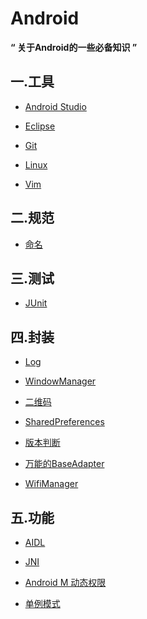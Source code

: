 # Android

**“ 关于Android的一些必备知识 ”**

## 一.工具

- [Android Studio](https://github.com/LiuGuiLinAndroid/Android/blob/master/%E5%B7%A5%E5%85%B7/Android%20Studio/AndroidStudio.md)

- [Eclipse](https://github.com/LiuGuiLinAndroid/Android/blob/master/%E5%B7%A5%E5%85%B7/Eclipse/Eclipse.md)

- [Git](https://github.com/LiuGuiLinAndroid/Android/blob/master/%E5%B7%A5%E5%85%B7/Git/Git.md)

- [Linux]()

- [Vim]()




## 二.规范

- [命名](https://github.com/LiuGuiLinAndroid/Android/blob/master/%E8%A7%84%E8%8C%83/%E5%91%BD%E5%90%8D/%E5%91%BD%E5%90%8D%E8%A7%84%E8%8C%83.md)

## 三.测试

- [JUnit](https://github.com/LiuGuiLinAndroid/Android/blob/master/%E6%B5%8B%E8%AF%95/JUnit/JUnit.md)

## 四.封装

- [Log](https://github.com/LiuGuiLinAndroid/Android/blob/master/%E5%B0%81%E8%A3%85/Log/L.java)

- [WindowManager](https://github.com/LiuGuiLinAndroid/Android/blob/master/%E5%B0%81%E8%A3%85/WindowManager/WindowManager.md)

- [二维码](https://github.com/LiuGuiLinAndroid/Android/blob/master/%E5%B0%81%E8%A3%85/%E4%BA%8C%E7%BB%B4%E7%A0%81/%E4%BA%8C%E7%BB%B4%E7%A0%81.md)

- [SharedPreferences](https://github.com/LiuGuiLinAndroid/Android/blob/master/%E5%B0%81%E8%A3%85/SharedPreferences/SharePreUtils.java)

- [版本判断](https://github.com/LiuGuiLinAndroid/Android/blob/master/%E5%B0%81%E8%A3%85/%E7%89%88%E6%9C%AC%E5%88%A4%E6%96%AD/VersionUtils.java)

- [万能的BaseAdapter](https://github.com/LiuGuiLinAndroid/Android/blob/master/%E5%B0%81%E8%A3%85/%E4%B8%87%E8%83%BD%E7%9A%84BaseAdapter/%E4%B8%87%E8%83%BD%E7%9A%84BaseAdapter.md)

- [WifiManager](https://github.com/LiuGuiLinAndroid/Android/blob/master/%E5%B0%81%E8%A3%85/WifiManager/WifiManager.java)

## 五.功能

- [AIDL](https://github.com/LiuGuiLinAndroid/Android/blob/master/%E5%8A%9F%E8%83%BD/AIDL/AIDL.md)

- [JNI](https://github.com/LiuGuiLinAndroid/Android/blob/master/%E5%8A%9F%E8%83%BD/JNI/JNI.md)

- [Android M 动态权限](https://github.com/LiuGuiLinAndroid/Android/blob/master/%E5%8A%9F%E8%83%BD/%E5%8A%A8%E6%80%81%E6%9D%83%E9%99%90/Android%20M%20%E5%8A%A8%E6%80%81%E6%9D%83%E9%99%90.md)

- [单例模式](https://github.com/LiuGuiLinAndroid/Android/blob/master/%E5%8A%9F%E8%83%BD/%E5%8D%95%E4%BE%8B%E6%A8%A1%E5%BC%8F/%E5%8D%95%E4%BE%8B%E6%A8%A1%E5%BC%8F.md)


